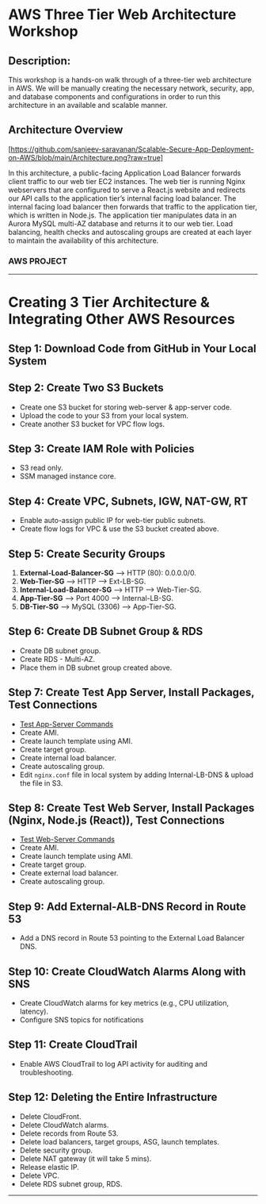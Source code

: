 # AWS Three Tier Web Architecture Workshop

## Description: 
This workshop is a hands-on walk through of a three-tier web architecture in AWS. We will be manually creating the necessary network, security, app, and database components and configurations in order to run this architecture in an available and scalable manner.

## Architecture Overview
[https://github.com/sanjeev-saravanan/Scalable-Secure-App-Deployment-on-AWS/blob/main/Architecture.png?raw=true]

In this architecture, a public-facing Application Load Balancer forwards client traffic to our web tier EC2 instances. The web tier is running Nginx webservers that are configured to serve a React.js website and redirects our API calls to the application tier’s internal facing load balancer. The internal facing load balancer then forwards that traffic to the application tier, which is written in Node.js. The application tier manipulates data in an Aurora MySQL multi-AZ database and returns it to our web tier. Load balancing, health checks and autoscaling groups are created at each layer to maintain the availability of this architecture.

### AWS PROJECT
---

# Creating 3 Tier Architecture & Integrating Other AWS Resources

## Step 1: Download Code from GitHub in Your Local System

## Step 2: Create Two S3 Buckets
- Create one S3 bucket for storing web-server & app-server code.
- Upload the code to your S3 from your local system.
- Create another S3 bucket for VPC flow logs.

## Step 3: Create IAM Role with Policies
- S3 read only.
- SSM managed instance core.

## Step 4: Create VPC, Subnets, IGW, NAT-GW, RT
- Enable auto-assign public IP for web-tier public subnets.
- Create flow logs for VPC & use the S3 bucket created above.

## Step 5: Create Security Groups
1. **External-Load-Balancer-SG** --> HTTP (80): 0.0.0.0/0.
2. **Web-Tier-SG** --> HTTP --> Ext-LB-SG.
3. **Internal-Load-Balancer-SG** --> HTTP --> Web-Tier-SG.
4. **App-Tier-SG** --> Port 4000 --> Internal-LB-SG.
5. **DB-Tier-SG** --> MySQL (3306) --> App-Tier-SG.

## Step 6: Create DB Subnet Group & RDS
- Create DB subnet group.
- Create RDS - Multi-AZ.
- Place them in DB subnet group created above.

## Step 7: Create Test App Server, Install Packages, Test Connections
- [Test App-Server Commands](https://github.com/sanjeev-saravanan/Scalable-Secure-App-Deployment-on-AWS/blob/main/app-server-commands)
- Create AMI.
- Create launch template using AMI.
- Create target group.
- Create internal load balancer.
- Create autoscaling group.
- Edit `nginx.conf` file in local system by adding Internal-LB-DNS & upload the file in S3.

## Step 8: Create Test Web Server, Install Packages (Nginx, Node.js (React)), Test Connections
- [Test Web-Server Commands](https://github.com/sanjeev-saravanan/Scalable-Secure-App-Deployment-on-AWS/blob/main/web-server-commands)
- Create AMI.
- Create launch template using AMI.
- Create target group.
- Create external load balancer.
- Create autoscaling group.

## Step 9: Add External-ALB-DNS Record in Route 53
- Add a DNS record in Route 53 pointing to the External Load Balancer DNS.
## Step 10: Create CloudWatch Alarms Along with SNS
- Create CloudWatch alarms for key metrics (e.g., CPU utilization, latency).
- Configure SNS topics for notifications
## Step 11: Create CloudTrail
- Enable AWS CloudTrail to log API activity for auditing and troubleshooting.
## Step 12: Deleting the Entire Infrastructure
- Delete CloudFront.
- Delete CloudWatch alarms.
- Delete records from Route 53.
- Delete load balancers, target groups, ASG, launch templates.
- Delete security group.
- Delete NAT gateway (it will take 5 mins).
- Release elastic IP.
- Delete VPC.
- Delete RDS subnet group, RDS.

---

